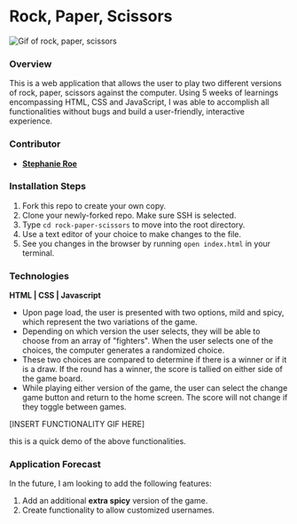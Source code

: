 # Rock, Paper, Scissors

![Gif of rock, paper, scissors](https://media.giphy.com/media/JQAXhJMw2WbKWYjn8g/giphy.gif)

### Overview
This is a web application that allows the user to play two different versions of rock, paper, scissors against the computer. Using 5 weeks of learnings encompassing HTML, CSS and JavaScript, I was able to accomplish all functionalities without bugs and build a user-friendly, interactive experience.

### Contributor
- [**Stephanie Roe**](https://github.com/stephanie-roe)

### Installation Steps
1. Fork this repo to create your own copy.
2. Clone your newly-forked repo. Make sure SSH is selected.
3. Type `cd rock-paper-scissors` to move into the root directory.
4. Use a text editor of your choice to make changes to the file.
5. See you changes in the browser by running `open index.html` in your terminal.

### Technologies
**HTML | CSS | Javascript**

 - Upon page load, the user is presented with two options, mild and spicy, which represent the two variations of the game.
 - Depending on which version the user selects, they will be able to choose from an array of "fighters". When the user selects one of the choices, the computer generates a randomized choice.
 - These two choices are compared to determine if there is a winner or if it is a draw. If the round has a winner, the score is tallied on either side of the game board.
 - While playing either version of the game, the user can select the change game button and return to the home screen. The score will not change if they toggle between games.


[INSERT FUNCTIONALITY GIF HERE]

this is a quick demo of the above functionalities.

### Application Forecast
In the future, I am looking to add the following features:

1. Add an additional **extra spicy** version of the game.
2. Create functionality to allow customized usernames.  
